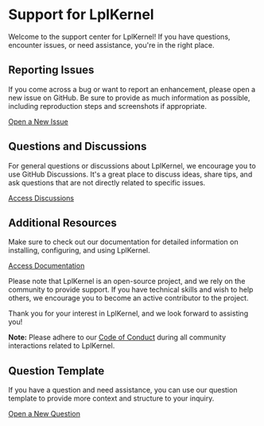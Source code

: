# Support for LplKernel

Welcome to the support center for LplKernel! If you have questions, encounter issues, or need assistance, you're in the right place.

## Reporting Issues

If you come across a bug or want to report an enhancement, please open a new issue on GitHub. Be sure to provide as much information as possible, including reproduction steps and screenshots if appropriate.

[Open a New Issue](https://github.com/MasterLaplace/LplKernel/issues/new)

## Questions and Discussions

For general questions or discussions about LplKernel, we encourage you to use GitHub Discussions. It's a great place to discuss ideas, share tips, and ask questions that are not directly related to specific issues.

[Access Discussions](https://github.com/MasterLaplace/LplKernel/discussions)

## Additional Resources

Make sure to check out our documentation for detailed information on installing, configuring, and using LplKernel.

[Access Documentation](https://github.com/MasterLaplace/LplKernel/wiki)

Please note that LplKernel is an open-source project, and we rely on the community to provide support. If you have technical skills and wish to help others, we encourage you to become an active contributor to the project.

Thank you for your interest in LplKernel, and we look forward to assisting you!

**Note:** Please adhere to our [Code of Conduct](CODE_OF_CONDUCT.md) during all community interactions related to LplKernel.

## Question Template

If you have a question and need assistance, you can use our question template to provide more context and structure to your inquiry.

[Open a New Question](https://github.com/MasterLaplace/LplKernel/issues/new?assignees=&labels=question&template=.github/ISSUE_TEMPLATE/question.yml)
